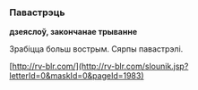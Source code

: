 ### Павастрэць
**дзеяслоў, закончанае трыванне**

Зрабіцца больш вострым. Сярпы павастрэлі.

<a rel="author">[http://rv-blr.com/](http://rv-blr.com/slounik.jsp?letterId=0&maskId=0&pageId=1983)</a>
